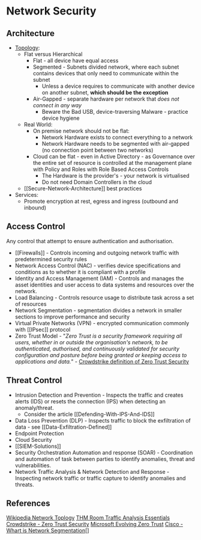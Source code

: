 # Network Security

## Architecture

- [Topology](https://en.wikipedia.org/wiki/Network_topology):
	- Flat versus Hierarchical
		- Flat - all device have equal access
		- Segmented - Subnets divided network, where each subnet contains devices that only need to communicate within the subnet 
			- Unless a device requires to communicate with another device on another subnet, **which should be the exception**
		- Air-Gapped - separate hardware per network that *does not connect in any way*
			- Beware the Bad USB, device-traversing Malware - practice device hygiene 
	 -  Real World:
		- On premise network should not be flat:
			- Network Hardware exists to connect everything to a network
			- Network Hardware needs to be segmented with air-gapped (no connection point between two networks)
		- Cloud can be flat - even in Active Directory - as Governance over the entire set of resource is controlled at the management plane with Policy and Roles with Role Based Access Controls
			- The Hardware is the provider's - your network is virtualised
			- Do not need Domain Controllers in the cloud 
	- [[Secure-Network-Architecture]] best practices
- Services:
	- Promote encryption at rest, egress and ingress (outbound and inbound)

## Access Control

Any control that attempt to ensure authentication and authorisation.

- [[Firewalls]] - Controls incoming and outgoing network traffic with predetermined security rules
- Network Access Control (NAC) - verifies device specifications and conditions as to whether it is compliant with a profile
- Identity and Access Management (IAM) - Controls and manages the asset identities and user access to data systems and resources over the network.
- Load Balancing - Controls resource usage to distribute task across a set of resources
- Network Segmentation - segmentation divides a network in smaller sections to improve performance and security
- Virtual Private Networks (VPN) - encrypted communication commonly with [[IPsec]] protocol
- Zero Trust Model - "*Zero Trust is a security framework requiring all users, whether in or outside the organisation's network, to be authenticated, authorised, and continuously validated for security configuration and posture before being granted or keeping access to applications and data.*" - [Crowdstrike definition of Zero Trust Security](https://www.crowdstrike.com/cybersecurity-101/zero-trust-security/)

## Threat Control

- Intrusion Detection and Prevention - Inspects the traffic and creates alerts (IDS) or resets the connection (IPS) when detecting an anomaly/threat.
	- Consider the article [[Defending-With-IPS-And-IDS]]
- Data Loss Prevention (DLP) - Inspects traffic to block the exfiltration of data - see [[Data-Exfiltration-Defined]]
- Endpoint Protection
- Cloud Security
- [[SIEM-Solutions]]
- Security Orchestration Automation and response (SOAR) - Coordination and automation of task between parties to identify anomalies, threat and vulnerabilities.
- Network Traffic Analysis & Network Detection and Response - Inspecting network traffic or traffic capture to identify anomalies and threats.


## References

[Wikipedia Network Toplogy](https://en.wikipedia.org/wiki/Network_topology)
[THM Room Traffic Analysis Essentials](https://tryhackme.com/room/trafficanalysisessentials)
[Crowdstrike - Zero Trust Security](https://www.crowdstrike.com/cybersecurity-101/zero-trust-security/)
[Microsoft Evolving Zero Trust](https://query.prod.cms.rt.microsoft.com/cms/api/am/binary/RWJJdT)
[Cisco - Whart is Network Segmentation](https://www.cisco.com/c/en/us/products/security/what-is-network-segmentation.html)[]